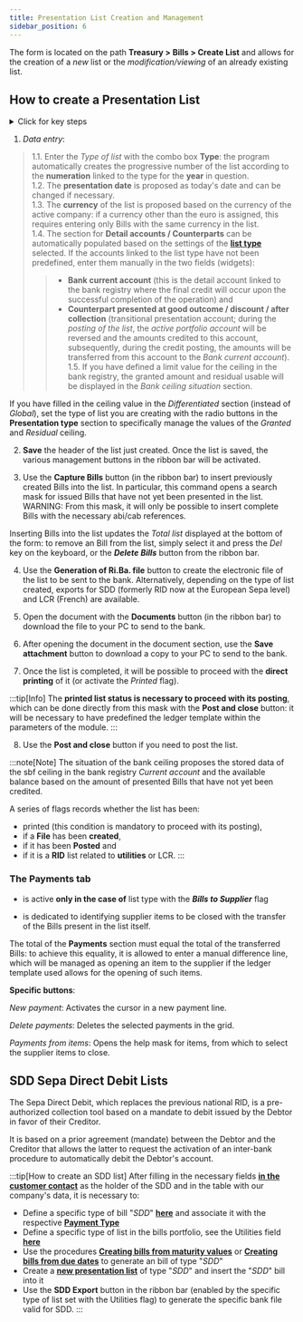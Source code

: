 ```yaml
---
title: Presentation List Creation and Management
sidebar_position: 6
---
```


The form is located on the path **Treasury > Bills > Create List** and allows for the creation of a *new* list or the *modification/viewing* of an already existing list.

## How to create a Presentation List

<details>

  <summary>Click for key steps</summary>
 
  1. Retrieve the **Type** (of list); if you have associated Detail accounts / Counterparts, these fields will automatically load as well; otherwise, enter them manually;  
  2. **Save** the header just created;  
  3. Use the **Capture Bills** button (in the ribbon bar) to insert already created Bills into the list;  
  4. Use the **File Creation Ri.Ba.** button (in the ribbon bar) to create the electronic file to be sent to the bank;  
  5. Open the list with the **Documents** button (in the ribbon bar) to access the attached electronic file;  
  6. After opening the electronic file, use **Save attachment** to download a copy to your PC to send to the bank;  
  7. Print the list or activate the **Printed** flag;  
  8. Use **Post and close** if you want to post the list.

</details>

1. *Data entry*:  

> 1.1. Enter the *Type of list* with the combo box **Type**: the program automatically creates the progressive number of the list according to the **numeration** linked to the type for the **year** in question.  
>1.2. The **presentation date** is proposed as today's date and can be changed if necessary.  
>1.3. The **currency** of the list is proposed based on the currency of the active company: if a currency other than the euro is assigned, this requires entering only Bills with the same currency in the list.  
>1.4. The section for **Detail accounts / Counterparts** can be automatically populated based on the settings of the [**list type**](/docs/configurations/tables/treasury/bills-portfolio-module-tables/bills-list-presentation-types) selected. If the accounts linked to the list type have not been predefined, enter them manually in the two fields (widgets): 
>> - **Bank current account** (this is the detail account linked to the bank registry where the final credit will occur upon the successful completion of the operation) and      
>> - **Counterpart presented at good outcome / discount / after collection** (transitional presentation account; during the *posting of the list*, the *active portfolio account* will be reversed and the amounts credited to this account, subsequently, during the credit posting, the amounts will be transferred from this account to the *Bank current account*).  
> 1.5. If you have defined a limit value for the ceiling in the bank registry, the granted amount and residual usable will be displayed in the *Bank ceiling situation* section.  

If you have filled in the ceiling value in the *Differentiated* section (instead of *Global*), set the type of list you are creating with the radio buttons in the **Presentation type** section to specifically manage the values of the *Granted* and *Residual* ceiling.

2. **Save** the header of the list just created. Once the list is saved, the various management buttons in the ribbon bar will be activated. 

3. Use the **Capture Bills** button (in the ribbon bar) to insert previously created Bills into the list. In particular, this command opens a search mask for issued Bills that have not yet been presented in the list. WARNING: From this mask, it will only be possible to insert complete Bills with the necessary abi/cab references.

Inserting Bills into the list updates the *Total list* displayed at the bottom of the form: to remove an Bill from the list, simply select it and press the *Del* key on the keyboard, or the ***Delete Bills*** button from the ribbon bar.

4. Use the **Generation of Ri.Ba. file** button to create the electronic file of the list to be sent to the bank. Alternatively, depending on the type of list created, exports for SDD (formerly RID now at the European Sepa level) and LCR (French) are available.

5. Open the document with the **Documents** button (in the ribbon bar) to download the file to your PC to send to the bank.  

6. After opening the document in the document section, use the **Save attachment** button to download a copy to your PC to send to the bank.

7. Once the list is completed, it will be possible to proceed with the **direct printing** of it (or activate the *Printed* flag). 

:::tip[Info]
The **printed list status is necessary to proceed with its posting**, which can be done directly from this mask with the **Post and close** button: it will be necessary to have predefined the ledger template within the parameters of the module.
:::

8. Use the **Post and close** button if you need to post the list.

:::note[Note]
The situation of the bank ceiling proposes the stored data of the sbf ceiling in the bank registry *Current account* and the available balance based on the amount of presented Bills that have not yet been credited.

A series of flags records whether the list has been: 
- printed (this condition is mandatory to proceed with its posting), 
- if a **File** has been **created**, 
- if it has been **Posted** and 
- if it is a **RID** list related to **utilities** or LCR.
:::

### The **Payments** tab 

- is active **only in the case of** list type with the ***Bills to Supplier*** flag

- is dedicated to identifying supplier items to be closed with the transfer of the Bills present in the list itself. 

The total of the **Payments** section must equal the total of the transferred Bills: to achieve this equality, it is allowed to enter a manual difference line, which will be managed as opening an item to the supplier if the ledger template used allows for the opening of such items.

**Specific buttons**:

*New payment*: Activates the cursor in a new payment line.

*Delete payments*: Deletes the selected payments in the grid.

*Payments from items*: Opens the help mask for items, from which to select the supplier items to close.

## SDD Sepa Direct Debit Lists 

The Sepa Direct Debit, which replaces the previous national RID, is a pre-authorized collection tool based on a mandate to debit issued by the Debtor in favor of their Creditor.

It is based on a prior agreement (mandate) between the Debtor and the Creditor that allows the latter to request the activation of an inter-bank procedure to automatically debit the Debtor's account.

:::tip[How to create an SDD list]
After filling in the necessary fields [**in the customer contact**](/docs/erp-home/registers/contacts/create-new-contact/accounting-data/customer-vendors-data/fiscal-information#campi-riferiti-alla-gestione-distinte-sdd-sepa-direct-debit--addebiti-diretti-sepa) as the holder of the SDD and in the table with our company's data, it is necessary to:

- Define a specific type of bill "*SDD*" [**here**](/docs/configurations/tables/treasury/bills-portfolio-module-tables/bills-types) and associate it with the respective [**Payment Type**](/docs/configurations/tables/general-settings/payment-types#tipi-effetti)
- Define a specific type of list in the bills portfolio, see the Utilities field [**here**](/docs/configurations/tables/treasury/bills-portfolio-module-tables/bills-list-presentation-types)
- Use the procedures [**Creating bills from maturity values**](/docs/treasury/bills-holding/procedures/bills-acquisition-from-maturity-values) or [**Creating bills from due dates**](/docs/treasury/bills-holding/procedures/bills-acquisition-from-maturity-values) to generate an bill of type "*SDD*"
- Create a [**new presentation list**](/docs/treasury/bills-holding/lists-ceation-and-management) of type "*SDD*" and insert the "*SDD*" bill into it
- Use the **SDD Export** button in the ribbon bar (enabled by the specific type of list set with the Utilities flag) to generate the specific bank file valid for SDD.
:::